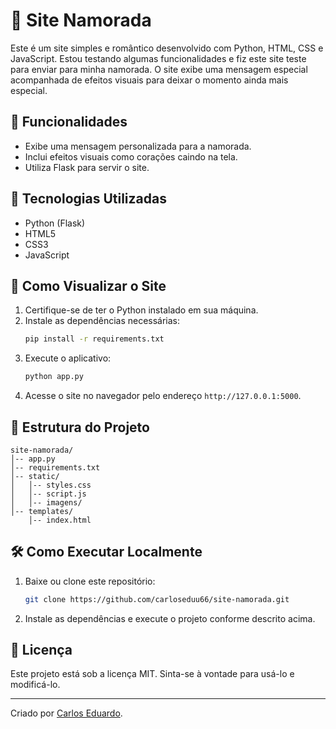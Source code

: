 # 💖 Site Namorada

Este é um site simples e romântico desenvolvido com Python, HTML, CSS e JavaScript. Estou testando algumas funcionalidades e fiz este site teste para enviar para minha namorada. O site exibe uma mensagem especial acompanhada de efeitos visuais para deixar o momento ainda mais especial.

## 📌 Funcionalidades
- Exibe uma mensagem personalizada para a namorada.
- Inclui efeitos visuais como corações caindo na tela.
- Utiliza Flask para servir o site.

## 🚀 Tecnologias Utilizadas
- Python (Flask)
- HTML5
- CSS3
- JavaScript

## 🎨 Como Visualizar o Site
1. Certifique-se de ter o Python instalado em sua máquina.
2. Instale as dependências necessárias:
   ```sh
   pip install -r requirements.txt
   ```
3. Execute o aplicativo:
   ```sh
   python app.py
   ```
4. Acesse o site no navegador pelo endereço `http://127.0.0.1:5000`.

## 📂 Estrutura do Projeto
```
site-namorada/
│-- app.py
│-- requirements.txt
│-- static/
│   │-- styles.css
│   │-- script.js
│   │-- imagens/
│-- templates/
    │-- index.html
```

## 🛠 Como Executar Localmente
1. Baixe ou clone este repositório:
   ```sh
   git clone https://github.com/carloseduu66/site-namorada.git
   ```
2. Instale as dependências e execute o projeto conforme descrito acima.

## 📝 Licença
Este projeto está sob a licença MIT. Sinta-se à vontade para usá-lo e modificá-lo.

---
Criado por [Carlos Eduardo](https://github.com/carloseduu66).
